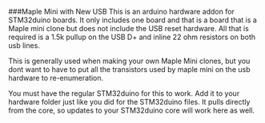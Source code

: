 ###Maple Mini with New USB
This is an arduino hardware addon for STM32duino boards. It only includes one board and that is a board that is a Maple mini clone but does not include the USB reset hardware. All that is required is a 1.5k pullup on the USB D+ and inline 22 ohm resistors on both usb lines.

This is generally used when making your own Maple Mini clones, but you dont want to have to put all the transistors used by maple mini on the usb hardware to re-enumeration.

You must have the regular STM32duino for this to work. Add it to your hardware folder just like you did for the STM32duino files. It pulls directly from the core, so updates to your STM32duino core will work here as well.